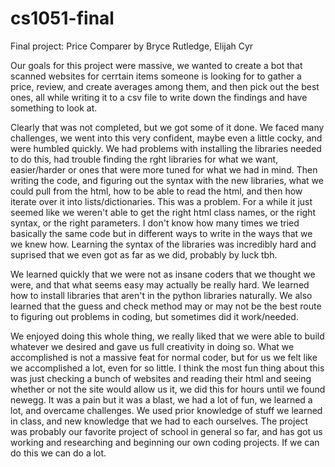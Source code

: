 # cs1051-final
Final project: Price Comparer
by Bryce Rutledge, Elijah Cyr

Our goals for this project were massive, we wanted to create a bot that scanned websites for cerrtain items someone is looking for to gather a price, review,
and create averages among them, and then pick out the best ones, all while writing it to a csv file to write down the findings and have something to look at.

Clearly that was not completed, but we got some of it done. We faced many challenges, we went into this very confident, maybe even a little cocky, and were
humbled quickly. We had problems with installing the libraries needed to do this, had trouble finding the rght libraries for what we want, easier/harder or ones that 
were more tuned for what we had in mind. Then writing the code, and figuring out the syntax with the new libraries, what we could pull from the html, how to be able to 
read the html, and then how iterate over it into lists/dictionaries. This was a problem. For a while it just seemed like we weren't able to get the right html class
names, or the right syntax, or the right parameters. I don't know how many times we tried basically the same code but in different ways to write in the ways that we
we knew how. Learning the syntax of the libraries was incredibly hard and suprised that we even got as far as we did, probably by luck tbh.

We learned quickly that we were not as insane coders that we thought we were, and that what seems easy may actually be really hard. We learned how to install libraries
that aren't in the python libraries naturally. We also learned that the guess and check method may or may not be the best route to figuring out problems in coding, but
sometimes did it work/needed.

We enjoyed doing this whole thing, we really liked that we were able to build whatever we desired and gave us full creativity in doing so. What we accomplished is not
a massive feat for normal coder, but for us we felt like we accomplished a lot, even for so little. I think the most fun thing about this was just checking a bunch 
of websites and reading their html and seeing whether or not the site would allow us it, we did this for hours until we found newegg. It was a pain but it was a blast,
we had a lot of fun, we learned a lot, and overcame challenges. We used prior knowledge of stuff we learned in class, and new knowledge that we had to each ourselves. 
The project was probably our favorite project of school in general so far, and has got us working and researching and beginning our own coding projects. If we can do this
we can do a lot. 
